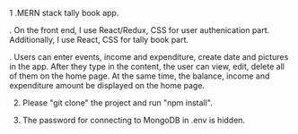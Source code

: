 1 .MERN stack tally book app.

. On the front end, I use React/Redux, CSS for user authenication part. Additionally, I use React, CSS for tally book part.

. Users can enter events, income and expenditure, create date and pictures in the app. After they type in the content, the user can view, edit, delete all of them on the home page. At the same time, the balance, income and expenditure amount be displayed on the home page.

2. Please "git clone" the project and run "npm install".

3. The password for connecting to MongoDB in .env is hidden.
